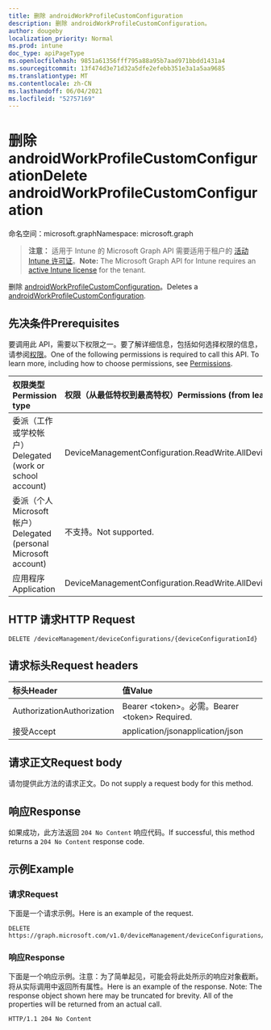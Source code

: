 ```yaml
---
title: 删除 androidWorkProfileCustomConfiguration
description: 删除 androidWorkProfileCustomConfiguration。
author: dougeby
localization_priority: Normal
ms.prod: intune
doc_type: apiPageType
ms.openlocfilehash: 9851a61356fff795a88a95b7aad971bbdd1431a4
ms.sourcegitcommit: 13f474d3e71d32a5dfe2efebb351e3a1a5aa9685
ms.translationtype: MT
ms.contentlocale: zh-CN
ms.lasthandoff: 06/04/2021
ms.locfileid: "52757169"
---
```

# <a name="delete-androidworkprofilecustomconfiguration"></a><span data-ttu-id="b262b-103">删除 androidWorkProfileCustomConfiguration</span><span class="sxs-lookup"><span data-stu-id="b262b-103">Delete androidWorkProfileCustomConfiguration</span></span>

<span data-ttu-id="b262b-104">命名空间：microsoft.graph</span><span class="sxs-lookup"><span data-stu-id="b262b-104">Namespace: microsoft.graph</span></span>

> <span data-ttu-id="b262b-105">**注意：** 适用于 Intune 的 Microsoft Graph API 需要适用于租户的 [活动 Intune 许可证](https://go.microsoft.com/fwlink/?linkid=839381)。</span><span class="sxs-lookup"><span data-stu-id="b262b-105">**Note:** The Microsoft Graph API for Intune requires an [active Intune license](https://go.microsoft.com/fwlink/?linkid=839381) for the tenant.</span></span>

<span data-ttu-id="b262b-106">删除 [androidWorkProfileCustomConfiguration](../resources/intune-deviceconfig-androidworkprofilecustomconfiguration.md)。</span><span class="sxs-lookup"><span data-stu-id="b262b-106">Deletes a [androidWorkProfileCustomConfiguration](../resources/intune-deviceconfig-androidworkprofilecustomconfiguration.md).</span></span>

## <a name="prerequisites"></a><span data-ttu-id="b262b-107">先决条件</span><span class="sxs-lookup"><span data-stu-id="b262b-107">Prerequisites</span></span>
<span data-ttu-id="b262b-p101">要调用此 API，需要以下权限之一。要了解详细信息，包括如何选择权限的信息，请参阅[权限](/graph/permissions-reference)。</span><span class="sxs-lookup"><span data-stu-id="b262b-p101">One of the following permissions is required to call this API. To learn more, including how to choose permissions, see [Permissions](/graph/permissions-reference).</span></span>

|<span data-ttu-id="b262b-110">权限类型</span><span class="sxs-lookup"><span data-stu-id="b262b-110">Permission type</span></span>|<span data-ttu-id="b262b-111">权限（从最低特权到最高特权）</span><span class="sxs-lookup"><span data-stu-id="b262b-111">Permissions (from least to most privileged)</span></span>|
|:---|:---|
|<span data-ttu-id="b262b-112">委派（工作或学校帐户）</span><span class="sxs-lookup"><span data-stu-id="b262b-112">Delegated (work or school account)</span></span>|<span data-ttu-id="b262b-113">DeviceManagementConfiguration.ReadWrite.All</span><span class="sxs-lookup"><span data-stu-id="b262b-113">DeviceManagementConfiguration.ReadWrite.All</span></span>|
|<span data-ttu-id="b262b-114">委派（个人 Microsoft 帐户）</span><span class="sxs-lookup"><span data-stu-id="b262b-114">Delegated (personal Microsoft account)</span></span>|<span data-ttu-id="b262b-115">不支持。</span><span class="sxs-lookup"><span data-stu-id="b262b-115">Not supported.</span></span>|
|<span data-ttu-id="b262b-116">应用程序</span><span class="sxs-lookup"><span data-stu-id="b262b-116">Application</span></span>|<span data-ttu-id="b262b-117">DeviceManagementConfiguration.ReadWrite.All</span><span class="sxs-lookup"><span data-stu-id="b262b-117">DeviceManagementConfiguration.ReadWrite.All</span></span>|

## <a name="http-request"></a><span data-ttu-id="b262b-118">HTTP 请求</span><span class="sxs-lookup"><span data-stu-id="b262b-118">HTTP Request</span></span>
<!-- {
  "blockType": "ignored"
}
-->
``` http
DELETE /deviceManagement/deviceConfigurations/{deviceConfigurationId}
```

## <a name="request-headers"></a><span data-ttu-id="b262b-119">请求标头</span><span class="sxs-lookup"><span data-stu-id="b262b-119">Request headers</span></span>
|<span data-ttu-id="b262b-120">标头</span><span class="sxs-lookup"><span data-stu-id="b262b-120">Header</span></span>|<span data-ttu-id="b262b-121">值</span><span class="sxs-lookup"><span data-stu-id="b262b-121">Value</span></span>|
|:---|:---|
|<span data-ttu-id="b262b-122">Authorization</span><span class="sxs-lookup"><span data-stu-id="b262b-122">Authorization</span></span>|<span data-ttu-id="b262b-123">Bearer &lt;token&gt;。必需。</span><span class="sxs-lookup"><span data-stu-id="b262b-123">Bearer &lt;token&gt; Required.</span></span>|
|<span data-ttu-id="b262b-124">接受</span><span class="sxs-lookup"><span data-stu-id="b262b-124">Accept</span></span>|<span data-ttu-id="b262b-125">application/json</span><span class="sxs-lookup"><span data-stu-id="b262b-125">application/json</span></span>|

## <a name="request-body"></a><span data-ttu-id="b262b-126">请求正文</span><span class="sxs-lookup"><span data-stu-id="b262b-126">Request body</span></span>
<span data-ttu-id="b262b-127">请勿提供此方法的请求正文。</span><span class="sxs-lookup"><span data-stu-id="b262b-127">Do not supply a request body for this method.</span></span>

## <a name="response"></a><span data-ttu-id="b262b-128">响应</span><span class="sxs-lookup"><span data-stu-id="b262b-128">Response</span></span>
<span data-ttu-id="b262b-129">如果成功，此方法返回 `204 No Content` 响应代码。</span><span class="sxs-lookup"><span data-stu-id="b262b-129">If successful, this method returns a `204 No Content` response code.</span></span>

## <a name="example"></a><span data-ttu-id="b262b-130">示例</span><span class="sxs-lookup"><span data-stu-id="b262b-130">Example</span></span>

### <a name="request"></a><span data-ttu-id="b262b-131">请求</span><span class="sxs-lookup"><span data-stu-id="b262b-131">Request</span></span>
<span data-ttu-id="b262b-132">下面是一个请求示例。</span><span class="sxs-lookup"><span data-stu-id="b262b-132">Here is an example of the request.</span></span>
``` http
DELETE https://graph.microsoft.com/v1.0/deviceManagement/deviceConfigurations/{deviceConfigurationId}
```

### <a name="response"></a><span data-ttu-id="b262b-133">响应</span><span class="sxs-lookup"><span data-stu-id="b262b-133">Response</span></span>
<span data-ttu-id="b262b-p102">下面是一个响应示例。注意：为了简单起见，可能会将此处所示的响应对象截断。将从实际调用中返回所有属性。</span><span class="sxs-lookup"><span data-stu-id="b262b-p102">Here is an example of the response. Note: The response object shown here may be truncated for brevity. All of the properties will be returned from an actual call.</span></span>
``` http
HTTP/1.1 204 No Content
```




